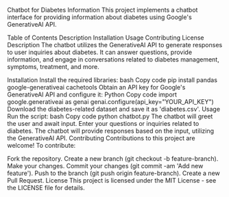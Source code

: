 Chatbot for Diabetes Information
This project implements a chatbot interface for providing information about diabetes using Google's GenerativeAI API.

Table of Contents
Description
Installation
Usage
Contributing
License
Description
The chatbot utilizes the GenerativeAI API to generate responses to user inquiries about diabetes. It can answer questions, provide information, and engage in conversations related to diabetes management, symptoms, treatment, and more.

Installation
Install the required libraries:
bash
Copy code
pip install pandas google-generativeai cachetools
Obtain an API key for Google's GenerativeAI API and configure it:
Python
Copy code
import google.generativeai as genai
genai.configure(api_key="YOUR_API_KEY")
Download the diabetes-related dataset and save it as 'diabetes.csv'.
Usage
Run the script:
bash
Copy code
python chatbot.py
The chatbot will greet the user and await input. Enter your questions or inquiries related to diabetes.
The chatbot will provide responses based on the input, utilizing the GenerativeAI API.
Contributing
Contributions to this project are welcome! To contribute:

Fork the repository.
Create a new branch (git checkout -b feature-branch).
Make your changes.
Commit your changes (git commit -am 'Add new feature').
Push to the branch (git push origin feature-branch).
Create a new Pull Request.
License
This project is licensed under the MIT License - see the LICENSE file for details.
